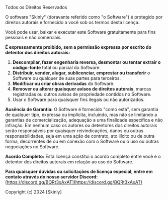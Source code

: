 Todos os Direitos Reservados

O software "Skinly" (doravante referido como "o Software") é protegido por direitos autorais e fornecido a você sob os termos desta licença.

Você pode usar, baixar e executar este Software gratuitamente para fins pessoais e não comerciais.

**É expressamente proibido, sem a permissão expressa por escrito do detentor dos direitos autorais:**

1.  **Descompilar, fazer engenharia reversa, desmontar ou tentar extrair o código-fonte** total ou parcial do Software.
2.  **Distribuir, vender, alugar, sublicenciar, emprestar ou transferir** o Software ou qualquer de suas partes para terceiros.
3.  **Modificar ou criar obras derivadas** do Software.
4.  **Remover ou alterar quaisquer avisos de direitos autorais**, marcas registradas ou outros avisos de propriedade contidos no Software.
5.  Usar o Software para quaisquer fins ilegais ou não autorizados.

**Ausência de Garantia:**
O Software é fornecido "como está", sem garantia de qualquer tipo, expressa ou implícita, incluindo, mas não se limitando a garantias de comercialização, adequação a uma finalidade específica e não infração. Em nenhum caso os autores ou detentores dos direitos autorais serão responsáveis por quaisquer reivindicações, danos ou outras responsabilidades, seja em uma ação de contrato, ato ilícito ou de outra forma, decorrentes de ou em conexão com o Software ou o uso ou outras negociações no Software.

**Acordo Completo:**
Esta licença constitui o acordo completo entre você e o detentor dos direitos autorais em relação ao uso do Software.

**Para quaisquer dúvidas ou solicitações de licença especial, entre em contato através do nosso servidor Discord:** [https://discord.gg/BQRt3xAxAT](https://discord.gg/BQRt3xAxAT)

Copyright (c) 2024 [Skinly]
